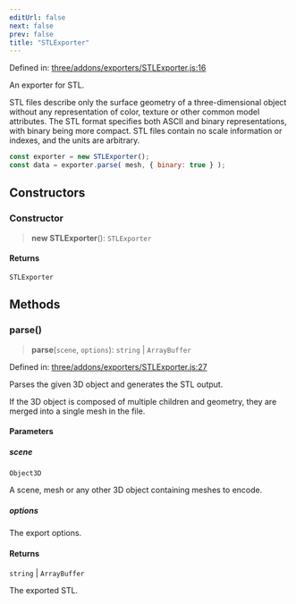 ```yaml
---
editUrl: false
next: false
prev: false
title: "STLExporter"
---
```


Defined in: [three/addons/exporters/STLExporter.js:16](https://github.com/DefinitelyMaybe/three-i18n/blob/fa57b79433d1c349ffb23a78727299c8d4190136/three/addons/exporters/STLExporter.js#L16)

An exporter for STL.

STL files describe only the surface geometry of a three-dimensional object without
any representation of color, texture or other common model attributes. The STL format
specifies both ASCII and binary representations, with binary being more compact.
STL files contain no scale information or indexes, and the units are arbitrary.

```js
const exporter = new STLExporter();
const data = exporter.parse( mesh, { binary: true } );
```

## Constructors

### Constructor

> **new STLExporter**(): `STLExporter`

#### Returns

`STLExporter`

## Methods

### parse()

> **parse**(`scene`, `options`): `string` \| `ArrayBuffer`

Defined in: [three/addons/exporters/STLExporter.js:27](https://github.com/DefinitelyMaybe/three-i18n/blob/fa57b79433d1c349ffb23a78727299c8d4190136/three/addons/exporters/STLExporter.js#L27)

Parses the given 3D object and generates the STL output.

If the 3D object is composed of multiple children and geometry, they are merged into a single mesh in the file.

#### Parameters

##### scene

`Object3D`

A scene, mesh or any other 3D object containing meshes to encode.

##### options

The export options.

#### Returns

`string` \| `ArrayBuffer`

The exported STL.
